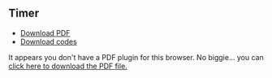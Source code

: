 ##  Timer
* <a href="en-us/sbs/timer/timer.pdf" target="_blank">Download PDF</a>
* <a href="en-us/sbs/timer/code.py" target="_blank">Download codes</a>


<object data="en-us/sbs/timer/timer.pdf" type="application/pdf" style="min-height:100vh;width:100%">
    <p>It appears you don't have a PDF plugin for this browser.
    No biggie... you can <a href="en-us/sbs/timer/timer.pdf">click here to download the PDF file.</a></p>
</object>